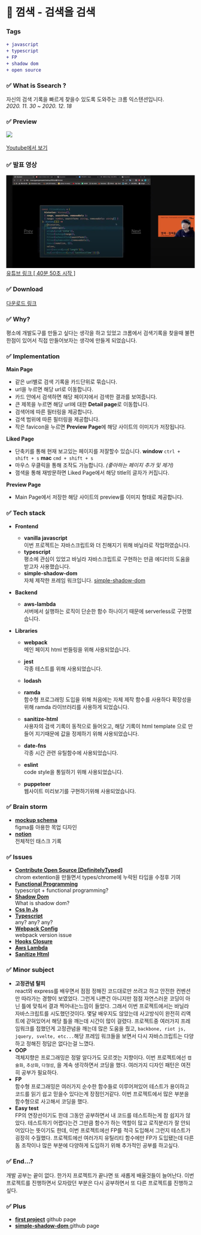 # 🔎 껌색 - 검색을 검색

### Tags
```diff
+ javascript
+ typescript
+ FP
+ shadow dom
+ open source
```

### ✅ What is Ssearch ?
자신의 검색 기록을 빠르게 찾을수 있도록 도와주는 크롬 익스텐션입니다.</br>
*2020. 11. 30 ~ 2020. 12. 18*

### ✅ Preview
<img src='./preview.gif'></img>

<a href='https://www.youtube.com/watch?v=GZfXLyDb1JU&ab_channel=%EB%B0%95%EA%B2%BD%EC%9A%B0'>Youtube에서 보기</a>

### ✅ 발표 영상
<img src='./standup.png'></img>
<a href='https://youtu.be/jMw5MIxLY3o?t=2450'>유튜브 링크 [ 40분 50초 시작 ]</a>

### ✅ Download
<a href='https://chrome.google.com/webstore/detail/ssearch%EA%BB%8C%EC%83%89/kdfmgmggkkncoipjbjpbggndjmdkmjhm?utm_source=chrome-ntp-icon'>다운로드 링크</a>

### ✅ Why?
평소에 개발도구를 만들고 싶다는 생각을 하고 있었고 크롬에서 검색기록을 찾을때 불편한점이 있어서 직접 만들어보자는 생각에 만들게 되었습니다.

### ✅ Implementation

**Main Page**
- 같은 url별로 검색 기록을 카드단위로 묶습니다.
- url을 누르면 해당 url로 이동합니다.
- 카드 안에서 검색하면 해당 페이지에서 검색한 결과를 보여줍니다.
- 큰 제목을 누르면 해당 url에 대한 **Detail page**로 이동합니다.
- 검색어에 따른 필터링을 제공합니다.
- 검색 범위에 따른 필터링을 제공합니다.
- 작은 favicon을 누르면 **Preview Page**에 해당 사이트의 이미지가 저장됩니다.

**Liked Page**
- 단축키를 통해 현재 보고있는 페이지를 저잘할수 있습니다.
  **window** `ctrl + shift + s` **mac** `cmd + shift + s`
- 마우스 우클릭을 통해 조작도 가능합니다. *(좋아하는 페이지 추가 및 제거)*
- 껌색을 통해 재방문하면 Liked Page에서 해당 title의 글자가 커집니다.

**Preview Page**
- Main Page에서 저장한 해당 사이트의 preview를 이미지 형태로 제공합니다.

### ✅ Tech stack

- **Frontend**
  - **vanilla javascript**</br>
    이번 프로젝트는 자바스크립트와 더 친해지기 위해 바닐라로 작업하였습니다.
  - **typescript**</br>
    평소에 관심이 있었고 바닐라 자바스크립트로 구현하는 만큼 에디터의 도움을 받고자 사용했습니다.
  - **simple-shadow-dom**</br>
    자체 제작한 프레임 워크입니다. <a href='https://www.npmjs.com/package/simple-shadow-dom'>simple-shadow-dom</a>
- **Backend**
  - **aws-lambda**</br>
    서버에서 실행하는 로직이 단순한 함수 하나이기 때문에 serverless로 구현했습니다.

- **Libraries**
  - **webpack**</br>
    메인 페이지 html 번들링을 위해 사용되었습니다.
  - **jest**</br>
  각종 테스트를 위해 사용되었습니다.
  - **lodash**

  - **ramda**</br>
    함수형 프로그래밍 도입을 위해 처음에는 자체 제작 함수를 사용하다 확장성을 위해 ramda 라이브러리를 사용하게 되었습니다.

  - **sanitize-html**</br>
    사용자의 검색 기록이 동적으로 들어오고, 해당 기록이 html template 으로 만들어 지기때문에 값을 정제하기 위해 사용되었습니다.

  - **date-fns**</br>
    각종 시간 관련 유틸함수에 사용되었습니다.

  - **eslint**</br>
    code style을 통일하기 위해 사용되었습니다.

  - **puppeteer**</br>
    웹사이트 미리보기를 구현하기위해 사용되었습니다.

### ✅ Brain storm
  - **<a href='https://www.figma.com/file/znKfI3AvJBmMw48OO5L2ko/Untitled?node-id=0%3A1'>mockup schema</a>**</br>
  figma를 아용한 목업 디자인
  - **<a href='https://www.notion.so/22415a9779544ecd9344ef1715e77860?v=3881a55678894b1c8b2ed0dcf7b3b77a'>notion</a>**</br>
  전체적인 태스크 기록

### ✅ Issues
  - **<a href='https://www.notion.so/22415a9779544ecd9344ef1715e77860?v=3881a55678894b1c8b2ed0dcf7b3b77a&p=a02cfc06045c416889c8b855709fe879'>Contribute Open Source [DefinitelyTyped]</a>**</br>
    chrom extention을 만들면서 types/chrome에 누락된 타입을 수정후 기여
  - **<a href='https://www.notion.so/22415a9779544ecd9344ef1715e77860?v=3881a55678894b1c8b2ed0dcf7b3b77a&p=c65c5492587a41dca36ff0ef6f375769'>Functional Programming</a>**</br>
  typescript + functional programming?
  - **<a href='https://www.notion.so/22415a9779544ecd9344ef1715e77860?v=3881a55678894b1c8b2ed0dcf7b3b77a&p=ebda8b82b40e45beb66c23cf96d00027'>Shadow Dom</a>**</br>
  What is shadow dom?
  - **<a href='https://www.notion.so/22415a9779544ecd9344ef1715e77860?v=3881a55678894b1c8b2ed0dcf7b3b77a&p=79ce0d4a6b1441c091f987384e07a8de'>Css In Js</a>**
  - **<a href='https://www.notion.so/22415a9779544ecd9344ef1715e77860?v=3881a55678894b1c8b2ed0dcf7b3b77a&p=e4f3f5f113a84b9c860e7c69dc0c86e1'>Typescript</a>**</br>
  any? any? any?
  - **<a href='https://www.notion.so/22415a9779544ecd9344ef1715e77860?v=3881a55678894b1c8b2ed0dcf7b3b77a&p=3582a613d54442738d6421b3e7bcd46f'>Webpack Config</a>**</br>
  webpack version issue
  - **<a href='https://www.notion.so/22415a9779544ecd9344ef1715e77860?v=3881a55678894b1c8b2ed0dcf7b3b77a&p=a7cd8c899f3041cca2ad10d667565cb6'>Hooks Closure</a>**
  - **<a href='https://www.notion.so/22415a9779544ecd9344ef1715e77860?v=3881a55678894b1c8b2ed0dcf7b3b77a&p=85dfcabdafd34c27b9409793cd97ce96'>Aws Lambda</a>**
  - **<a href='https://www.notion.so/22415a9779544ecd9344ef1715e77860?v=3881a55678894b1c8b2ed0dcf7b3b77a&p=3f1f5ba117fd4c8bbcdfe597cd4a4e5a'>Sanitize Html</a>**

### ✅ Minor subject

- **고정관념 탈피**</br>
  react와 express를 배우면서 점점 정해진 코드대로만 쓰려고 하고 안전한 컨벤션만 따라가는 경향이 보였었다. 그런게 나쁜건 아니지만 점점 자연스러운 코딩이 아닌 틀에 맞춰서 결과 찍어내는느낌이 들었다. 그래서 이번 프로젝트에서는 바닐라 자바스크립트를 시도했던것이다. 몇달 배우지도 않았는데 사고방식이 완전히 리액트에 갇혀있어서 해당 틀을 깨는데 시간이 많이 걸렸다. 프로젝트중 여러가지 프레임워크를 접했던게 고정관념을 깨는데 많은 도움을 줬고, `backbone, riot js, jquery, svelte, etc...`해당 프레임 워크들을 보면서 다시 자바스크립트는 다양하고 정해진 정답은 없다는걸 느꼈다.
- **OOP**</br>
  객체지향은 프로그래밍은 정말 알다가도 모르겟는 지향이다. 이번 프로젝트에선 `캡슐화`, `추상화`, `다형성`, 을 계속 생각하면서 코딩을 했다. 여러가지 디자인 패턴은 여전히 공부가 필요하다.
- **FP**</br>
  함수형 프로그래밍은 여러가지 순수한 함수들로 이루어져있어 테스트가 용이하고 코드를 읽기 쉽고 믿을수 있다는게 장점인거같다. 이번 프로젝트에서 많은 부분을 함수형으로 사고해서 코딩을 했다.
- **Easy test**</br>
  FP의 연장선이기도 한데 그동안 공부하면서 내 코드를 테스트하는게 참 쉽지가 않았다. 테스트하기 어렵다는건 그만큼 함수가 하는 역할이 많고 로직분리가 잘 안되어있다는 뜻이기도 한데, 이번 프로젝트에선 FP를 적극 도입해서 그런지 테스트가 굉장히 수월했다. 프로젝트에선 여러가지 유틸리티 함수에만 FP가 도입됐는데 다른 돔 조작이나 많은 부분에 다양하게 도입하기 위해 추가적인 공부를 하고싶다.

### ✅ End...?
개발 공부는 끝이 없다. 한가지 프로젝트가 끝나면 또 새롭게 배울것들이 늘어난다. 이번 프로젝트를 진행하면서 모자랐던 부분은 다시 공부하면서 또 다른 프로젝트를 진행하고 싶다.

### ✅ Plus
- **<a href='https://github.com/Youout2020/youout-frontend'>first project</a>** github page
- **<a href='https://github.com/geewoo94/simple-shadow-dom'>simple-shadow-dom </a>** github page
